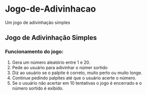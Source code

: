# Jogo-de-Adivinhacao
Um jogo de adivinhação simples

## **Jogo de Adivinhação Simples**
### **Funcionamento do jogo**:
1. Gera um número aleatório entre 1 e 20.
2. Pede ao usuário para adivinhar o númer sortido
3. Diz ao usuário se o palpite é correto, muito perto ou muito longe.
4. Continue pedindo palpites até que o usuário acerte o número.
5. Se o usuário não acertar em 10 tentativas o jogo é encerrado e o número sortido é exibido.